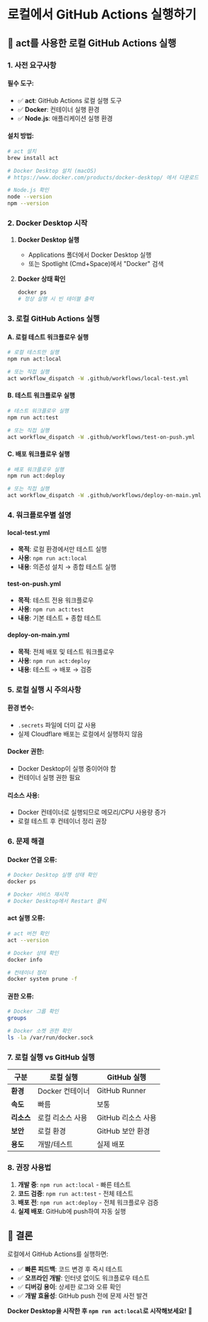 # 로컬에서 GitHub Actions 실행하기

## 🚀 act를 사용한 로컬 GitHub Actions 실행

### **1. 사전 요구사항**

#### **필수 도구:**
- ✅ **act**: GitHub Actions 로컬 실행 도구
- ✅ **Docker**: 컨테이너 실행 환경
- ✅ **Node.js**: 애플리케이션 실행 환경

#### **설치 방법:**
```bash
# act 설치
brew install act

# Docker Desktop 설치 (macOS)
# https://www.docker.com/products/docker-desktop/ 에서 다운로드

# Node.js 확인
node --version
npm --version
```

### **2. Docker Desktop 시작**

1. **Docker Desktop 실행**
   - Applications 폴더에서 Docker Desktop 실행
   - 또는 Spotlight (Cmd+Space)에서 "Docker" 검색

2. **Docker 상태 확인**
   ```bash
   docker ps
   # 정상 실행 시 빈 테이블 출력
   ```

### **3. 로컬 GitHub Actions 실행**

#### **A. 로컬 테스트 워크플로우 실행**
```bash
# 로컬 테스트만 실행
npm run act:local

# 또는 직접 실행
act workflow_dispatch -W .github/workflows/local-test.yml
```

#### **B. 테스트 워크플로우 실행**
```bash
# 테스트 워크플로우 실행
npm run act:test

# 또는 직접 실행
act workflow_dispatch -W .github/workflows/test-on-push.yml
```

#### **C. 배포 워크플로우 실행**
```bash
# 배포 워크플로우 실행
npm run act:deploy

# 또는 직접 실행
act workflow_dispatch -W .github/workflows/deploy-on-main.yml
```

### **4. 워크플로우별 설명**

#### **local-test.yml**
- **목적**: 로컬 환경에서만 테스트 실행
- **사용**: `npm run act:local`
- **내용**: 의존성 설치 → 종합 테스트 실행

#### **test-on-push.yml**
- **목적**: 테스트 전용 워크플로우
- **사용**: `npm run act:test`
- **내용**: 기본 테스트 + 종합 테스트

#### **deploy-on-main.yml**
- **목적**: 전체 배포 및 테스트 워크플로우
- **사용**: `npm run act:deploy`
- **내용**: 테스트 → 배포 → 검증

### **5. 로컬 실행 시 주의사항**

#### **환경 변수:**
- `.secrets` 파일에 더미 값 사용
- 실제 Cloudflare 배포는 로컬에서 실행하지 않음

#### **Docker 권한:**
- Docker Desktop이 실행 중이어야 함
- 컨테이너 실행 권한 필요

#### **리소스 사용:**
- Docker 컨테이너로 실행되므로 메모리/CPU 사용량 증가
- 로컬 테스트 후 컨테이너 정리 권장

### **6. 문제 해결**

#### **Docker 연결 오류:**
```bash
# Docker Desktop 실행 상태 확인
docker ps

# Docker 서비스 재시작
# Docker Desktop에서 Restart 클릭
```

#### **act 실행 오류:**
```bash
# act 버전 확인
act --version

# Docker 상태 확인
docker info

# 컨테이너 정리
docker system prune -f
```

#### **권한 오류:**
```bash
# Docker 그룹 확인
groups

# Docker 소켓 권한 확인
ls -la /var/run/docker.sock
```

### **7. 로컬 실행 vs GitHub 실행**

| 구분 | 로컬 실행 | GitHub 실행 |
|------|-----------|-------------|
| **환경** | Docker 컨테이너 | GitHub Runner |
| **속도** | 빠름 | 보통 |
| **리소스** | 로컬 리소스 사용 | GitHub 리소스 사용 |
| **보안** | 로컬 환경 | GitHub 보안 환경 |
| **용도** | 개발/테스트 | 실제 배포 |

### **8. 권장 사용법**

1. **개발 중**: `npm run act:local` - 빠른 테스트
2. **코드 검증**: `npm run act:test` - 전체 테스트
3. **배포 전**: `npm run act:deploy` - 전체 워크플로우 검증
4. **실제 배포**: GitHub에 push하여 자동 실행

## 🎯 결론

로컬에서 GitHub Actions를 실행하면:
- ✅ **빠른 피드백**: 코드 변경 후 즉시 테스트
- ✅ **오프라인 개발**: 인터넷 없이도 워크플로우 테스트
- ✅ **디버깅 용이**: 상세한 로그와 오류 확인
- ✅ **개발 효율성**: GitHub push 전에 문제 사전 발견

**Docker Desktop을 시작한 후 `npm run act:local`로 시작해보세요!** 🚀

